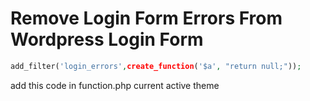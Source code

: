 # Remove Login Form Errors From Wordpress Login Form

```php
add_filter('login_errors',create_function('$a', "return null;"));

```

add this code in function.php current active theme